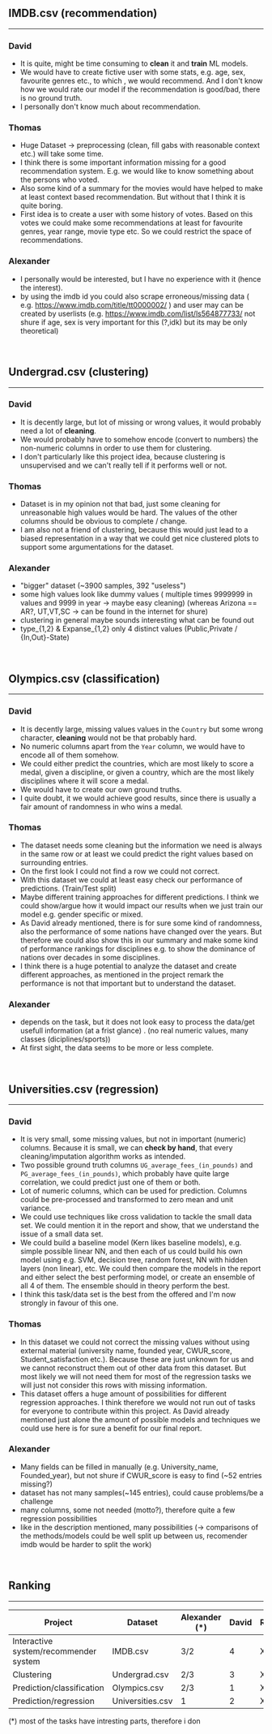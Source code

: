 
## IMDB.csv (recommendation)
***
### David
* It is quite, might be time consuming to **clean** it and **train** ML models.
* We would have to create fictive user with some stats, e.g. age, sex, favourite genres etc., to which , we would recommend. And I don't know how we would rate our model if the recommendation is good/bad, there is no ground truth.
* I personally don't know much about recommendation.
### Thomas
* Huge Dataset -> preprocessing (clean, fill gabs with reasonable context etc.) will take some time. 
* I think there is some important information missing for a good recommendation system. E.g. we would like to know something about the persons who voted.
* Also some kind of a summary for the movies would have helped to make at least context based recommendation. But without that I think it is quite boring.
* First idea is to create a user with some history of votes. Based on this votes we could make some recommendations at least for favourite genres, year range, 
movie type etc. So we could restrict the space of recommendations.

### Alexander
* I personally would be interested, but I have no experience with it (hence the interest).
* by using the imdb id you could also scrape erroneous/missing data ( e.g. https://www.imdb.com/title/tt0000002/ ) and user may can be created by userlists (e.g. https://www.imdb.com/list/ls564877733/ not shure if age, sex is very important for this (?,idk) but its may be only theoretical)
</br>

## Undergrad.csv (clustering)
***
### David
* It is decently large, but lot of missing or wrong values, it would probably need a lot of **cleaning**.
* We would probably have to somehow encode (convert to numbers) the non-numeric columns in order to use them for clustering.
* I don't particularly like this project idea, because clustering is unsupervised and we can't really tell if it performs well or not.
### Thomas
* Dataset is in my opinion not that bad, just some cleaning for unreasonable high values would be hard. The values of the other columns should be obvious to complete / change.
* I am also not a friend of clustering, because this would just lead to a biased representation in a way that we could get nice clustered plots to support some argumentations for the dataset.
### Alexander 
* "bigger" dataset (~3900 samples, 392 "useless")
* some high values look like dummy values ( multiple times 9999999 in values and 9999 in year -> maybe easy cleaning) (whereas Arizona == AR?, UT,VT,SC -> can be found in the internet for shure)
* clustering in general maybe sounds interesting what can be found out
* type_{1,2} & Expanse_{1,2} only 4 distinct values (Public,Private / {In,Out}-State)
</br>

## Olympics.csv (classification)
***
### David
* It is decently large, missing values values in the `Country` but some wrong character, **cleaning** would not be that probably hard.
* No numeric columns apart from the `Year` column, we would have to encode all of them somehow.
* We could either predict the countries, which are most likely to score a medal, given a discipline, or given a country, which are the most likely disciplines where it will score a medal.
* We would have to create our own ground truths.
* I quite doubt, it we would achieve good results, since there is usually a fair amount of randomness in who wins a medal.

### Thomas
* The dataset needs some cleaning but the information we need is always in the same row or at least we could predict the right values based on surrounding entries.
* On the first look I could not find a row we could not correct.
* With this dataset we could at least easy check our performance of predictions. (Train/Test split)
* Maybe different training approaches for different predictions. I think we could show/argue how it would impact our results when we just train our model e.g. gender specific or mixed.
* As David already mentioned, there is for sure some kind of randomness, also the performance of some nations have changed over the years. But therefore we could also show this in our summary and make some kind of performance rankings for disciplines e.g. to show the dominance of nations over decades in some disciplines.
* I think there is a huge potential to analyze the dataset and create different approaches, as mentioned in the project remark the performance is not that important but to understand the dataset.

### Alexander
- depends on the task, but it does not look easy to process the data/get usefull information (at a frist glance) . (no real numeric values, many classes (diciplines/sports))
- At first sight, the data seems to be more or less complete.

</br>

## Universities.csv (regression)
***
### David
* It is very small, some missing values, but not in important (numeric) columns. Because it is small, we can **check by hand**, that every cleaning/imputation algorithm works as intended. 
* Two possible ground truth columns `UG_average_fees_(in_pounds)` and `PG_average_fees_(in_pounds)`, which probably have quite large correlation, we could predict just one of them or both.
* Lot of numeric columns, which can be used for prediction. Columns could be pre-processed and transformed to zero mean and unit variance.
* We could use techniques like cross validation to tackle the small data set. We could mention it in the report and show, that we understand the issue of a small data set.
* We could build a baseline model (Kern likes baseline models), e.g. simple possible linear NN, and then each of us could build his own model using e.g. SVM, decision tree, random forest, NN with hidden layers (non linear), etc. We could then compare the models in the report and either select the best performing model, or create an ensemble of all 4 of them. The ensemble should in theory perform the best.
* I think this task/data set is the best from the offered and I'm now strongly in favour of this one.

### Thomas
* In this dataset we could not correct the missing values without using external material (university name, founded year, CWUR_score, Student_satisfaction etc.). Because these are just unknown for us and we cannot reconstruct them out of other data from this dataset. But most likely we will not need them for most of the regression tasks we will just not consider this rows with missing information.
* This dataset offers a huge amount of possibilities for different regression approaches. I think therefore we would not run out of tasks for everyone to contribute within this project. As David already mentioned just alone the amount of possible models and techniques we could use here is for sure a benefit for our final report.


### Alexander
- Many fields can be filled in manually (e.g. University_name, Founded_year), but not shure if CWUR_score is easy to find (~52 entries missing?) 
- dataset has not many samples(~145 entries), could cause problems/be a challenge
- many columns, some not needed (motto?), therefore quite a few regression possibilities
- like in the description mentioned, many possibilities (-> comparisons of the methods/models could be well split up between us, recomender imdb would be harder to split the work) 
</br>

## Ranking
***
| Project                                | Dataset          | Alexander  (*)| David         | Ronald        | Thomas       |
| -------------                          | -------------    | ------------- | ------------- | ------------- |------------- |
| Interactive system/recommender system  | IMDB.csv         | 3/2           | 4             | X             | 4            |                   
| Clustering                             | Undergrad.csv    | 2/3           | 3             | X             | 3            |  
| Prediction/classification              | Olympics.csv     | 2/3           | 1             | X             | 1            |  
| Prediction/regression                  | Universities.csv | 1             | 2             | X             | 2            | 

(*) most of the tasks have intresting parts, therefore i don
